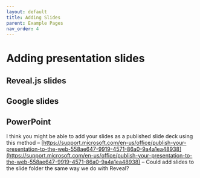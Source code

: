 ```yaml
---
layout: default
title: Adding Slides
parent: Example Pages
nav_order: 4
---
```

# Adding presentation slides

## Reveal.js slides

## Google slides

## PowerPoint
I think you might be able to add your slides as a published slide deck using this method – [https://support.microsoft.com/en-us/office/publish-your-presentation-to-the-web-558ae647-9919-4571-86a0-9a4a1ea48938](https://support.microsoft.com/en-us/office/publish-your-presentation-to-the-web-558ae647-9919-4571-86a0-9a4a1ea48938) – Could add slides to the slide folder the same way we do with Reveal?
